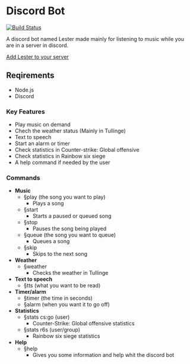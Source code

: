 # Discord Bot
[![Build Status](https://travis-ci.com/tullinge/booking.svg?branch=master)](https://travis-ci.com/Tullingemarcus/Discord_bot)

A discord bot named Lester made mainly for listening to music while you are in a server in discord.

[Add Lester to your server](link)

## Reqirements
- Node.js
- Discord
### Key Features
- Play music on demand 
- Chech the weather status (Mainly in Tullinge)
- Text to speech
- Start an alarm or timer
- Check statistics in Counter-strike: Global offensive
- Check statistics in Rainbow six siege
- A help command if needed by the user
### Commands
- **Music**
  - §play (the song you want to play)
    - Plays a song
  - §start 
    - Starts a paused or queued song
  - §stop 
    - Pauses the song being played
  - §queue (the song you want to queue)
    - Queues a song
  - §skip 
    - Skips to the next song
- **Weather**
  - §weather
    - Checks the weather in Tullinge
- **Text to speech**
  - §tts (what you want to be read)
- **Timer/alarm**
  - §timer (the time in seconds)
  - §alarm (when you want it to go off)
- **Statistics**
  - §stats cs:go (user)
    - Counter-Strike: Global offensive statistics
  - §stats r6s (user/group)
    - Rainbow six siege statistics
- **Help**
  - §help
    - Gives you some information and help whit the discord bot
